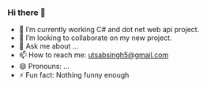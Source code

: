 ### Hi there 👋



- 🔭 I’m currently working C# and dot net web api project.
- 👯 I’m looking to collaborate on my new project.
- 💬 Ask me about ...
- 📫 How to reach me: utsabsingh5@gmail.com
- 😄 Pronouns: ...
- ⚡ Fun fact: Nothing funny enough

